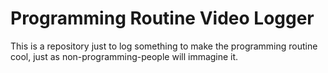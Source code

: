 # Programming Routine Video Logger

This is a repository just to log something to make the programming routine cool, just as non-programming-people will immagine it.